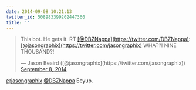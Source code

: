 ```yaml
---
date: 2014-09-08 10:21:13
twitter_id: 508983399202447360
title: ''
---
```


<blockquote class="twitter-tweet"><p lang="en" dir="ltr">This bot. He gets it. RT <a href="https://twitter.com/DBZNappa?ref_src=twsrc%5Etfw">[@DBZNappa](https://twitter.com/DBZNappa)</a>: <a href="https://twitter.com/jasongraphix?ref_src=twsrc%5Etfw">[@jasongraphix](https://twitter.com/jasongraphix)</a> WHAT?! NINE THOUSAND?!</p>&mdash; Jason Beaird ([@jasongraphix](https://twitter.com/jasongraphix)) <a href="https://twitter.com/jasongraphix/status/508982797349158912?ref_src=twsrc%5Etfw">September 8, 2014</a></blockquote>
<script async src="https://platform.twitter.com/widgets.js" charset="utf-8"></script>

[@jasongraphix](https://twitter.com/jasongraphix) [@DBZNappa](https://twitter.com/DBZNappa) Eeyup.
